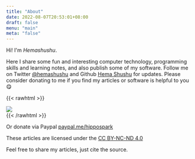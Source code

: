 ```yaml
---
title: "About"
date: 2022-08-07T20:53:01+08:00
draft: false
menu: "main"
meta: "false"
---
```


Hi! I'm _Hemashushu_.

Here I share some fun and interesting computer technology, programming skills and learning notes, and also publish some of my software. Follow me on Twitter [@hemashushu](https://twitter.com/hemashushu) and Github [Hema Shushu](https://github.com/hemashushu) for updates. Please consider donating to me if you find my articles or software is helpful to you 😋

{{< rawhtml >}}
<div>
    <img src="/images/subscribe-and-donate.en.png" class="block-image image-480px"/>
</div>
{{< /rawhtml >}}

Or donate via Paypal [paypal.me/hippospark](https://paypal.me/hippospark)

These articles are licensed under the [CC BY-NC-ND 4.0](https://creativecommons.org/licenses/by-nc-nd/4.0/)

Feel free to share my articles, just cite the source.
